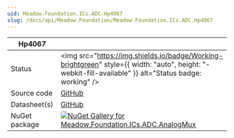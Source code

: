 ```yaml
---
uid: Meadow.Foundation.ICs.ADC.Hp4067
slug: /docs/api/Meadow.Foundation/Meadow.Foundation.ICs.ADC.Hp4067
---
```


| Hp4067 | |
|--------|--------|
| Status | <img src="https://img.shields.io/badge/Working-brightgreen" style={{ width: "auto", height: "-webkit-fill-available" }} alt="Status badge: working" /> |
| Source code | [GitHub](https://github.com/WildernessLabs/Meadow.Foundation/tree/main/Source/Meadow.Foundation.Peripherals/ICs.ADC.AnalogMux) |
| Datasheet(s) | [GitHub](https://github.com/WildernessLabs/Meadow.Foundation/tree/main/Source/Meadow.Foundation.Peripherals/ICs.ADC.AnalogMux/Datasheet) |
| NuGet package | <a href="https://www.nuget.org/packages/Meadow.Foundation.ICs.ADC.AnalogMux/" target="_blank"><img src="https://img.shields.io/nuget/v/Meadow.Foundation.ICs.ADC.AnalogMux.svg?label=Meadow.Foundation.ICs.ADC.AnalogMux" alt="NuGet Gallery for Meadow.Foundation.ICs.ADC.AnalogMux" /></a> |

